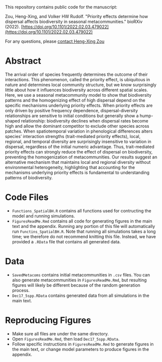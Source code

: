 This repository contains public code for the manuscript:

Zou, Heng-Xing, and Volker HW Rudolf. "Priority effects determine how dispersal affects biodiversity in seasonal metacommunities." bioRXiv (2022). [https://doi.org/10.1101/2022.02.03.479022](https://doi.org/10.1101/2022.02.03.479022)

For any questions, please [contact Heng-Xing Zou](hengxingzou@rice.edu)

# Abstract

The arrival order of species frequently determines the outcome of their interactions. This phenomenon, called the priority effect, is ubiquitous in nature and determines local community structure, but we know surprisingly little about how it influences biodiversity across different spatial scales. Here, we use a seasonal metacommunity model to show that biodiversity patterns and the homogenizing effect of high dispersal depend on the specific mechanisms underlying priority effects. When priority effects are only driven by positive frequency dependence, dispersal-diversity relationships are sensitive to initial conditions but generally show a hump-shaped relationship: biodiversity declines when dispersal rates become high and allow the dominant competitor to exclude other species across patches. When spatiotemporal variation in phenological differences alters species’ interaction strengths (trait-mediated priority effects), local, regional, and temporal diversity are surprisingly insensitive to variation in dispersal, regardless of the initial numeric advantage. Thus, trait-mediated priority effects can strongly reduce the effect of dispersal on biodiversity, preventing the homogenization of metacommunities. Our results suggest an alternative mechanism that maintains local and regional diversity without environmental heterogeneity, highlighting that accounting for the mechanisms underlying priority effects is fundamental to understanding patterns of biodiversity.

# Code Files

- `Functions_SpatialBH.R` contains all functions used for contructing the model and running simulations.
- `FiguresReadMe.Rmd` contains all code for generating figures in the main text and the appendix. Running any portion of this file will automatically run `Functins_SpatialBH.R`. Note that running all simulations takes a long time; we therefore do not recommend knitting this file. Instead, we have provided a `.RData` file that contains all generated data.

# Data

- `SavedMetacoms` contains initial metacommunities in `.csv` files. You can also generate metacommunities in `FiguresReadMe.Rmd`, but resulting figures will likely be different because of the random generation process. 
- `Dec17_5spp.RData` contains generated data from all simulations in the main text. 

# Reproducing Figures

- Make sure all files are under the same directory.
- Open `FiguresReadMe.Rmd`, then load `Dec17_5spp.RData`.
- Follow specific instructions in `FiguresReadMe.Rmd` to generate figures in the main text, or change model parameters to produce figures in the appendix.
